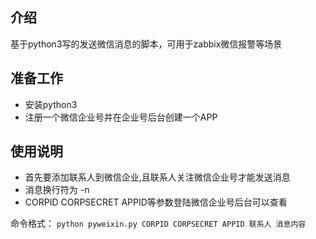 ## 介绍  
基于python3写的发送微信消息的脚本，可用于zabbix微信报警等场景
  
## 准备工作  
* 安装python3  
* 注册一个微信企业号并在企业号后台创建一个APP

## 使用说明
* 首先要添加联系人到微信企业,且联系人关注微信企业号才能发送消息
* 消息换行符为 -n
* CORPID CORPSECRET APPID等参数登陆微信企业号后台可以查看

命令格式：
`python pyweixin.py CORPID CORPSECRET APPID 联系人 消息内容`
